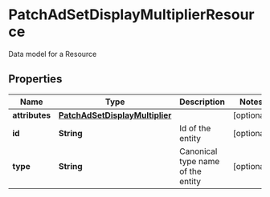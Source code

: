 

# PatchAdSetDisplayMultiplierResource

Data model for a Resource

## Properties

| Name | Type | Description | Notes |
|------------ | ------------- | ------------- | -------------|
|**attributes** | [**PatchAdSetDisplayMultiplier**](PatchAdSetDisplayMultiplier.md) |  |  [optional] |
|**id** | **String** | Id of the entity |  [optional] |
|**type** | **String** | Canonical type name of the entity |  [optional] |



